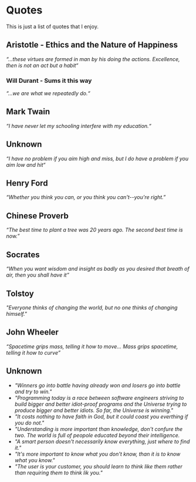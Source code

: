 # Quotes #
This is just a list of quotes that I enjoy.

## Aristotle - Ethics and the Nature of Happiness ##
_“...these virtues are formed in man by his doing the actions.  Excellence, then is not an act but a habit“_
### Will Durant - Sums it this way ###
_“...we are what we repeatedly do.“_

## Mark Twain ##
_“I have never let my schooling interfere with my education.“_

## Unknown ##
_“I have no problem if you aim high and miss, but I do have a problem if you aim low and hit“_

## Henry Ford ##
_“Whether you think you can, or you think you can't--you're right.”_


## Chinese Proverb ##
_“The best time to plant a tree was 20 years ago. The second best time is now.”_

## Socrates ##
_“When you want wisdom and insight as badly as you desired that breath of air, then you shall have it”_

## Tolstoy ##
_"Everyone thinks of changing the world, but no one thinks of changing himself."_

## John Wheeler ##
_“Spacetime grips mass, telling it how to move... Mass grips spacetime, telling it how to curve”_

## Unknown ##
* _"Winners go into battle having already won and losers go into battle and try to win."_
* _"Programming today is a race between software engineers striving to build bigger and better idiot-proof programs and the Universe trying to produce bigger and better idiots.  So far, the Universe is winning."_
* _"It costs nothing to have faith in God, but it could coast you everthing if you do not."_
* _"Understanding is more important than knowledge, don't confure the two.  The world is full of peopole educated beyond their intelligence._
* _"A smart person doesn't necessarily know everything, just where to find it."_
* _"It's more important to know what you don't know, than it is to know what you know."_
* _"The user is your customer, you should learn to think like them rather than requiring them to think lik you."_

